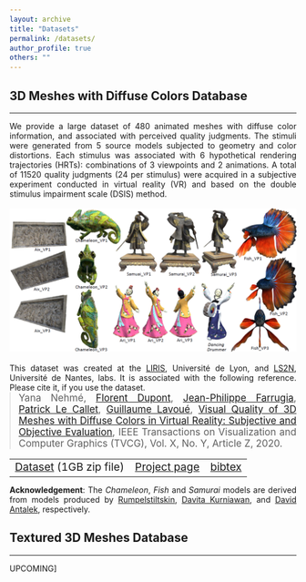 ```yaml
---
layout: archive
title: "Datasets"
permalink: /datasets/
author_profile: true
others: ""
---
```

## 3D Meshes with Diffuse Colors Database
------
<p style='text-align: justify; margin:0'> We provide a large dataset of 480 animated meshes with diffuse color information, and associated with perceived quality judgments. 
The stimuli were generated from 5 source models subjected to geometry and color distortions. Each stimulus was associated with 6 hypothetical rendering trajectories (HRTs): 
combinations of 3 viewpoints and 2 animations. A total of 11520 quality judgments (24 per stimulus) were acquired in a subjective experiment conducted in virtual reality (VR) 
and based on the double stimulus impairment scale (DSIS) method.<br/><br/>
<img src='/images/VC_DB_RefPic.png'><br/><br/>
This dataset was created at the <a href="https://liris.cnrs.fr/" target="_top">LIRIS</a>, Université de Lyon, and <a href="https://www.ls2n.fr/" target="_top">LS2N</a>, Université de Nantes, labs.
It is associated with the following reference. Please cite it, if you use the dataset.</p>
<blockquote style='margin:0;'>
  <p  style='text-align: justify; margin-top:0; font-size: 17px;'>Yana Nehmé, <a href="https://perso.liris.cnrs.fr/florent.dupont/" target="_top">Florent Dupont</a>, <a href="http://perso.univ-lyon1.fr/jean-philippe.farrugia/" target="_top">Jean-Philippe Farrugia</a>, 
 <a href="https://scholar.google.fr/citations?user=llgwlUgAAAAJ&hl=fr" target="_top">Patrick Le Callet</a>, <a href="https://perso.liris.cnrs.fr/guillaume.lavoue/index.html" target="_top">Guillaume Lavoué</a>, 
<a href="https://yananehme.github.io/publication/2020-IEEE-TVCG" target="_top">Visual Quality of 3D Meshes with Diffuse Colors in Virtual Reality: Subjective and Objective Evaluation</a>, 
IEEE Transactions on Visualization and Computer Graphics (TVCG), Vol. X, No. Y, Article Z, 2020.
</p>
</blockquote>

<table style='table-layout: fixed;'>
  <tbody>
    <tr>
      <td  style="text-align:center; font-size: 19px;"><a href="https://drive.google.com/file/d/1ufm5kl1aBvIYE3hNgyK51HGYbmC8K8_d/view?usp=sharing">Dataset</a> (1GB zip file)</td>
      <td style="text-align:center; font-size: 19px;"><a href="https://projet.liris.cnrs.fr/pisco/">Project page</a></td>
      <td style="text-align:center; font-size: 19px;"><a href="http://yananehme.github.io/files/bbb.bib">bibtex</a></td>
    </tr>
  </tbody>
</table>

<p style='text-align: justify; margin:0'> <b>Acknowledgement</b>: The <i>Chameleon</i>, <i>Fish</i> and <i>Samurai</i> models 
are derived from models produced by <a href="https://sketchfab.com/rumpelshtiltshin">Rumpelstiltskin</a>, <a href="https://www.cgtrader.com/davt-key">Davita Kurniawan</a>, and <a href="https://sketchfab.com/David.Antalek">David Antalek</a>, respectively.
</p>

## Textured 3D Meshes Database
------
UPCOMING]
